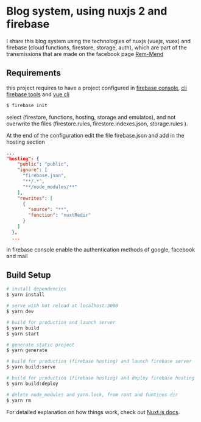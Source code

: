 # Blog system, using nuxjs 2 and firebase

I share this blog system using the technologies of nuxjs (vuejs, vuex) and firebase (cloud functions, firestore, storage, auth), which are part of the transmissions that are made on the facebook page
<a href="https://www.facebook.com/Rem-Mend-432138587624895/" target="_blank">Rem-Mend</a>

## Requirements

this project requires to have a project configured in <a href="https://console.firebase.google.com/" target="_blank">firebase console</a>, <a href="https://firebase.google.com/docs/cli" target="_blank">cli firebase tools</a> and <a href="https://cli.vuejs.org/" target="_blank">vue cli</a>

```bash
$ firebase init
```

select (firestore, functions, hosting, storage and emulatos),
and not overwrite the files (firestore.rules, firestore.indexes.json, storage.rules ).

At the end of the configuration edit the file firebase.json and add in the hosting section

```json
...
"hosting": {
    "public": "public",
    "ignore": [
      "firebase.json",
      "**/.*",
      "**/node_modules/**"
    ],
    "rewrites": [
      {
        "source": "**",
        "function": "nuxtRedir"
      }
    ]
  },
  ...
```

in firebase console enable the authentication methods of google, facebook and mail

## Build Setup

```bash
# install dependencies
$ yarn install

# serve with hot reload at localhost:3000
$ yarn dev

# build for production and launch server
$ yarn build
$ yarn start

# generate static project
$ yarn generate

# build for production (firebase hosting) and launch firebase server
$ yarn build:serve

# build for production (firebase hosting) and deploy firebase hosting
$ yarn build:deploy

# delete node_modules and yarn.lock, from root and funtions dir
$ yarn rm

```

For detailed explanation on how things work, check out [Nuxt.js docs](https://nuxtjs.org).

